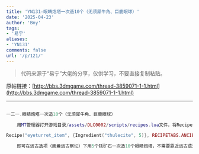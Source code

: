 ```yaml
---
title: 'YN131-眼睛炮塔一次造10个（无须犀牛角、巨鹿眼球）'
date: '2025-04-23'
author: 'Bny'
tags:
- '易宁'
aliases:
- 'YN131'
comments: false
url: '/p/121/'
---
```


> 代码来源于“易宁”大佬的分享，仅供学习，不要直接复制粘贴。

原帖链接：[http://bbs.3dmgame.com/thread-3859071-1-1.html](http://bbs.3dmgame.com/thread-3859071-1-1.html)

---

```lua  

一三一.眼睛炮塔一次造10个（无须犀牛角、巨鹿眼球）

	用MT管理器打开游戏目录/assets/DLC0002/scripts/recipes.lua文件，将Recipe("eyeturret_item", {Ingredient("deerclops_eyeball", 1), Ingredient("minotaurhorn", 1), Ingredient("thulecite", 5)}, RECIPETABS.ANCIENT, TECH.ANCIENT_FOUR, nil, nil, true)替换为以下内容：

Recipe("eyeturret_item", {Ingredient("thulecite", 5)}, RECIPETABS.ANCIENT, TECH.ANCIENT_FOUR, nil, nil, nil,10)

	即可在远古选项（画着远古祭坛）下用5个铥矿石一次造10个眼睛炮塔，不需要靠近远古遗迹就可制造

```  

